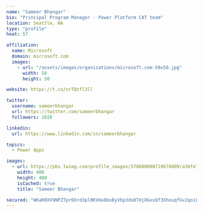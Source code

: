 ```yaml
---
name: "Sameer Bhangar"
bio: "Principal Program Manager - Power Platform CAT team"
location: Seattle, WA
type: "profile"
heat: 57

affiliation:
  name: Microsoft
  domain: microsoft.com
  images:
    - url: "/assets/images/organizations/microsoft.com-50x50.jpg"
      width: 50
      height: 50

website: https://t.co/nrTQtfl3ll

twitter:
  username: sameerbhangar
  url: https://twitter.com/sameerbhangar
  followers: 1028

linkedin:
  url: https://www.linkedin.com/in/sameerbhangar

topics:
  - Power Apps

images:
  - url: https://pbs.twimg.com/profile_images/378800000719674009/a36fe7ddfab1778b76e5793772e43798_400x400.jpeg
    width: 400
    height: 400
    isCached: true
    title: "Sameer Bhangar"

secured: "W6aR0XV9NPZTpr0Xrd3pl0KVHu8bxByVhp3do8THjOGxxQf3XhouqfGv2qoiL1UzuWiojbZ6uI1/1MMPQr6rwqaBF9LGKo/rLfVLEXHIXryO08eCPORlcYEIu2Z+ETTa2DK+2HNVNq27k1Mb50m6aOqLuhhoBBhWM3Z6tsB6AKWWVN/QouyHN5V0UTysPMZXeWXcqcXr3aHleqlCfm/YjMz53NWLXZC993FeGHW8clDjrXw/PoM7ccq0lQ+66Oyt+7gTvb9duqBQiV+9ZFJnb3x1eRUZWnnD/+Z+ibqUh1PxaHHxAkKkg93WYpUCr4sFaqux7gKHfCONONjbJ+W4pctmxvgnLncBAQ4xLYpEN8IPOHc40emLH/plq0X3MOpy4Ba4yPP8aZZ91/rT83lxlpsVRkvnCfbVcBR1EdCP+QY=;CggF5Qth3MQfYNx4FiDK1Q=="
---
```


